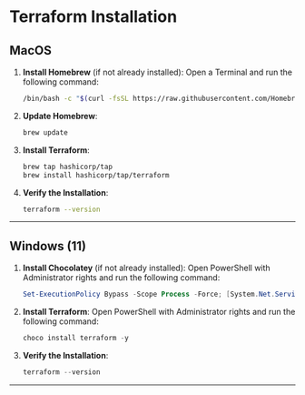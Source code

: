 # Terraform Installation

## MacOS

1. **Install Homebrew** (if not already installed):
   Open a Terminal and run the following command:

   ```bash
   /bin/bash -c "$(curl -fsSL https://raw.githubusercontent.com/Homebrew/install/HEAD/install.sh)"
   ```

2. **Update Homebrew**:

   ```bash
   brew update
   ```

3. **Install Terraform**:

   ```bash
   brew tap hashicorp/tap
   brew install hashicorp/tap/terraform
   ```

4. **Verify the Installation**:
   ```bash
   terraform --version
   ```

---

## Windows (11)

1. **Install Chocolatey** (if not already installed):
   Open PowerShell with Administrator rights and run the following command:

   ```powershell
   Set-ExecutionPolicy Bypass -Scope Process -Force; [System.Net.ServicePointManager]::SecurityProtocol = [System.Net.ServicePointManager]::SecurityProtocol -bor 3072; iex ((New-Object System.Net.WebClient).DownloadString('https://chocolatey.org/install.ps1'))
   ```

2. **Install Terraform**:
   Open PowerShell with Administrator rights and run the following command:

   ```powershell
   choco install terraform -y
   ```

3. **Verify the Installation**:
   ```powershell
   terraform --version
   ```

---
